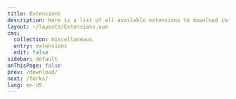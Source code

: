 ```yaml
---
title: Extensions
description: Here is a list of all available extensions to download inside the app.
layout: ~/layouts/Extensions.vue
cms:
  collection: miscellaneous
  entry: extensions
  edit: false
sidebar: default
onThisPage: false
prev: /download/
next: /forks/
lang: en-US
---
```


